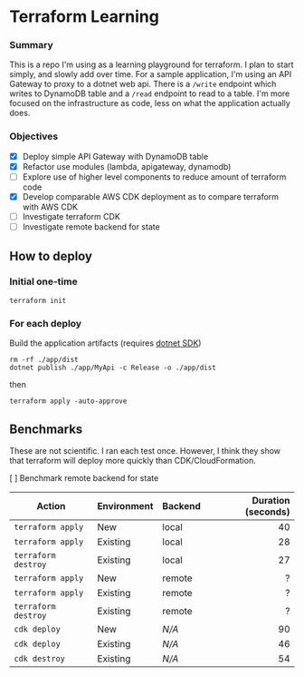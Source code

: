# Terraform Learning

### Summary

This is a repo I'm using as a learning playground for terraform. I plan to start simply, and slowly add over time. For a sample application, I'm using an API Gateway to proxy to a dotnet web api. There is a `/write` endpoint which writes to DynamoDB table and a `/read` endpoint to read to a table. I'm more focused on the infrastructure as code, less on what the application actually does.

### Objectives

- [x] Deploy simple API Gateway with DynamoDB table
- [x] Refactor use modules (lambda, apigateway, dynamodb)
- [ ] Explore use of higher level components to reduce amount of terraform code
- [x] Develop comparable AWS CDK deployment as to compare terraform with AWS CDK
- [ ] Investigate terraform CDK
- [ ] Investigate remote backend for state

## How to deploy

### Initial one-time

```
terraform init
```

### For each deploy

Build the application artifacts (requires [dotnet SDK](https://dotnet.microsoft.com/en-us/download))

```
rm -rf ./app/dist
dotnet publish ./app/MyApi -c Release -o ./app/dist
```

then

```
terraform apply -auto-approve
```

## Benchmarks

These are not scientific. I ran each test once. However, I think they show that terraform will deploy more quickly than CDK/CloudFormation.

[ ] Benchmark remote backend for state

| Action              | Environment | Backend | Duration (seconds) |
| ------------------- | ----------- | ------- | -----------------: |
| `terraform apply`   | New         | local   |                 40 |
| `terraform apply`   | Existing    | local   |                 28 |
| `terraform destroy` | Existing    | local   |                 27 |
| `terraform apply`   | New         | remote  |                  ? |
| `terraform apply`   | Existing    | remote  |                  ? |
| `terraform destroy` | Existing    | remote  |                  ? |
| `cdk deploy`        | New         | _N/A_   |                 90 |
| `cdk deploy`        | Existing    | _N/A_   |                 46 |
| `cdk destroy`       | Existing    | _N/A_   |                 54 |
